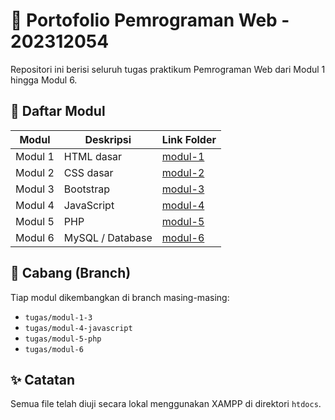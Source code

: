 # 📘 Portofolio Pemrograman Web - 202312054

Repositori ini berisi seluruh tugas praktikum Pemrograman Web dari Modul 1 hingga Modul 6.

## 📂 Daftar Modul

| Modul | Deskripsi | Link Folder |
|-------|-----------|-------------|
| Modul 1 | HTML dasar | [modul-1](modul-1) |
| Modul 2 | CSS dasar | [modul-2](modul-2) |
| Modul 3 | Bootstrap | [modul-3](modul-3) |
| Modul 4 | JavaScript | [modul-4](modul-4) |
| Modul 5 | PHP | [modul-5](modul-5) |
| Modul 6 | MySQL / Database | [modul-6](modul-6) |

## 📌 Cabang (Branch)

Tiap modul dikembangkan di branch masing-masing:

- `tugas/modul-1-3`
- `tugas/modul-4-javascript`
- `tugas/modul-5-php`
- `tugas/modul-6`

## ✨ Catatan

Semua file telah diuji secara lokal menggunakan XAMPP di direktori `htdocs`.
